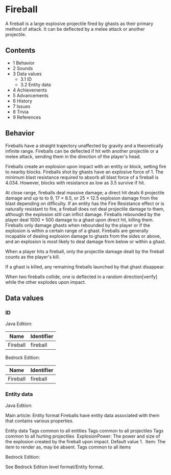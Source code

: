 # Fireball
A fireball is a large explosive projectile fired by ghasts as their primary method of attack. It can be deflected by a melee attack or another projectile.

## Contents
- 1 Behavior
- 2 Sounds
- 3 Data values
	- 3.1 ID
	- 3.2 Entity data
- 4 Achievements
- 5 Advancements
- 6 History
- 7 Issues
- 8 Trivia
- 9 References

## Behavior
Fireballs have a straight trajectory unaffected by gravity and a theoretically infinite range. Fireballs can be deflected if hit with another projectile or a melee attack, sending them in the direction of the player's head.

Fireballs create an explosion upon impact with an entity or block, setting fire to nearby blocks. Fireballs shot by ghasts have an explosive force of 1. The minimum blast resistance required to absorb all blast force of a fireball is 4.034. However, blocks with resistance as low as 3.5 survive if hit.

At close range, fireballs deal massive damage; a direct hit deals 6 projectile damage and up to to 9, 17 × 8.5, or 25 × 12.5 explosion damage from the blast depending on difficulty. If an entity has the Fire Resistance effect or is naturally resistant to fire, a fireball does not deal projectile damage to them, although the explosion still can inflict damage. Fireballs rebounded by the player deal 1000 × 500 damage to a ghast upon direct hit, killing them. Fireballs only damage ghasts when rebounded by the player or if the explosion is within a certain range of a ghast. Fireballs are generally incapable of dealing explosion damage to ghasts from the sides or above, and an explosion is most likely to deal damage from below or within a ghast.

When a player hits a fireball, only the projectile damage dealt by the fireball counts as the player's kill.

If a ghast is killed, any remaining fireballs launched by that ghast disappear.

When two fireballs collide, one is deflected in a random direction[verify] while the other explodes upon impact.

## Data values
### ID
Java Edition:

| Name     | Identifier |
|----------|------------|
| Fireball | fireball   |

Bedrock Edition:

| Name     | Identifier |
|----------|------------|
| Fireball | fireball   |

### Entity data
Java Edition:

Main article: Entity format
Fireballs have entity data associated with them that contains various properties.


 Entity data
Tags common to all entities
Tags common to all projectiles
Tags common to all hurting projectiles
 ExplosionPower: The power and size of the explosion created by the fireball upon impact. Default value 1.
 Item: The item to render as, may be absent.
Tags common to all items

Bedrock Edition:

See Bedrock Edition level format/Entity format.

